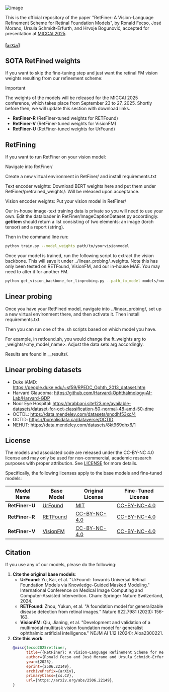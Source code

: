 ![image](https://github.com/user-attachments/assets/53b51e53-bf2b-42d9-bd40-7f87bd004e3d)

This is the official repository of the paper "RetFiner: A Vision-Language Refinement Scheme for Retinal Foundation Models", by Ronald Fecso, José Morano, Ursula Schmidt-Erfurth, and Hrvoje Bogunović, accepted for presentation at [MICCAI 2025](https://conferences.miccai.org/2025/en/).

#### [[`arXiv`](https://arxiv.org/abs/2506.22149)]

## SOTA RetFined weights

If you want to skip the fine-tuning step and just want the retinal FM vision weights resulting from our refinement scheme:

> [!IMPORTANT]
> The weights of the models will be released for the MICCAI 2025 conference, which takes place from September 23 to 27, 2025. Shortly before then, we will update this section with download links.


- **RetFiner-R** (RetFiner-tuned weights for RETFound)
- **RetFiner-V** (RetFiner-tuned weights for VisionFM)
- **RetFiner-U** (RetFiner-tuned weights for UrFound)


## RetFining
If you want to run RetFiner on your vision model:

Navigate into RetFiner/

Create a new virtual environment in RetFiner/ and install requirements.txt

Text encoder weights: Download BERT weights here and put them under RetFiner/pretrained_weights/:   Will be released upon acceptance.

Vision encoder weights: Put your vision model in RetFiner/

Our in-house image-text training data is private so you will need to use your own. Edit the dataloader in RetFiner/ImageCaptionDataset.py accordingly. __getitem__ should return a list consisting of two elements: an image (torch tensor) and a report (string).

Then in the command line run:
```sh
python train.py --model_weights path/to/yourvisionmodel
```

Once your model is trained, run the following script to extract the vision backbone. This will save it under ../linear_probing/_weights. Note this has only been tested on RETFound, VisionFM, and our in-house MAE. You may need to alter it for another FM.
```sh
python get_vision_backbone_for_linprobing.py --path_to_model models/<model name>/best-model.ckpt
```

## Linear probing

Once you have your RetFined model, navigate into ../linear_probing/, set up a new virtual environment there, and then activate it. Then install requirements.txt.

Then you can run one of the .sh scripts based on which model you have.

For example, in retfound.sh, you would change the ft_weights arg to _weights/<my_model_name>. Adjust the data sets arg accordingly.

Results are found in __results/.

## Linear probing datasets

- Duke iAMD: https://people.duke.edu/~sf59/RPEDC_Ophth_2013_dataset.htm
- Harvard Glaucoma: https://github.com/Harvard-Ophthalmology-AI-Lab/Harvard-GDP
- Noor Eye Hospital: https://hrabbani.site123.me/available-datasets/dataset-for-oct-classification-50-normal-48-amd-50-dme
- OCTDL: https://data.mendeley.com/datasets/sncdhf53xc/4
- OCTID: https://borealisdata.ca/dataverse/OCTID
- NEHUT: https://data.mendeley.com/datasets/8kt969dhx6/1



## License

The models and associated code are released under the CC-BY-NC 4.0 license and may only be used for non-commercial, academic research purposes with proper attribution. See [LICENSE](LICENSE) for more details.

Specifically, the following licenses apply to the base models and fine-tuned models:


| Model Name      | Base Model | Original License | Fine-Tuned License |
|-----------------|------------|------------------|---------------------|
| **RetFiner-U**  | [UrFound](https://github.com/yukkai/UrFound) | [MIT](https://opensource.org/licenses/MIT) | [CC-BY-NC-4.0](https://creativecommons.org/licenses/by-nc/4.0/) |
| **RetFiner-R**  | [RETFound](https://github.com/rmaphoh/RETFound_MAE) | [CC-BY-NC-4.0](https://creativecommons.org/licenses/by-nc/4.0/) | [CC-BY-NC-4.0](https://creativecommons.org/licenses/by-nc/4.0/) |
| **RetFiner-V**  | [VisionFM](https://github.com/ABILab-CUHK/VisionFM) | [CC-BY-NC-4.0](https://creativecommons.org/licenses/by-nc/4.0/) | [CC-BY-NC-4.0](https://creativecommons.org/licenses/by-nc/4.0/) |



## Citation

If you use any of our models, please do the following:

1. **Cite the original base models**:
   - **UrFound**: Yu, Kai, et al. "UrFound: Towards Universal Retinal Foundation Models via Knowledge-Guided Masked Modeling." International Conference on Medical Image Computing and Computer-Assisted Intervention. Cham: Springer Nature Switzerland, 2024.
   - **RETFound**: Zhou, Yukun, et al. "A foundation model for generalizable disease detection from retinal images." Nature 622.7981 (2023): 156-163.
   - **VisionFM**: Qiu, Jianing, et al. "Development and validation of a multimodal multitask vision foundation model for generalist ophthalmic artificial intelligence." NEJM AI 1.12 (2024): AIoa2300221.
2. **Cite this work**:
   ```bibtex
   @misc{fecso2025retfiner,
         title={{RetFiner}: A Vision-Language Refinement Scheme for Retinal Foundation Models}, 
         author={Ronald Fecso and José Morano and Ursula Schmidt-Erfurth and Hrvoje Bogunović},
         year={2025},
         eprint={2506.22149},
         archivePrefix={arXiv},
         primaryClass={cs.CV},
         url={https://arxiv.org/abs/2506.22149},
   }
   ```
